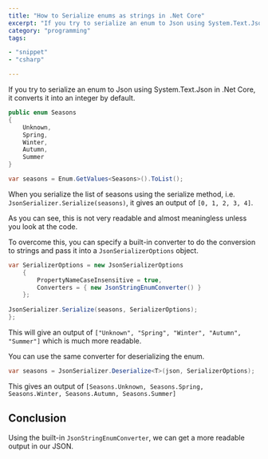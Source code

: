 ```yaml
---
title: "How to Serialize enums as strings in .Net Core"
excerpt: "If you try to serialize an enum to Json using System.Text.Json in .Net Core, it converts it into an integer by default. This is not very readable. How can we have a more readable enum value in the JSON output?"
category: "programming"
tags:

- "snippet"
- "csharp"

---
```


If you try to serialize an enum to Json using System.Text.Json in .Net Core, it converts it into an integer by default.

```csharp
public enum Seasons
{
    Unknown,
    Spring,
    Winter,
    Autumn,
    Summer
}

var seasons = Enum.GetValues<Seasons>().ToList();
```

When you serialize the list of seasons using the serialize method, i.e. `JsonSerializer.Serialize(seasons)`, it gives an output of `[0, 1, 2, 3, 4]`.

As you can see, this is not very readable and almost meaningless unless you look at the code.

To overcome this, you can specify a built-in converter to do the conversion to strings and pass it into a `JsonSerializerOptions` object.

```csharp
var SerializerOptions = new JsonSerializerOptions
    {
        PropertyNameCaseInsensitive = true,
        Converters = { new JsonStringEnumConverter() }
    };
    
JsonSerializer.Serialize(seasons, SerializerOptions);
};
```

This will give an output of `["Unknown", "Spring", "Winter", "Autumn", "Summer"]` which is much more readable.

You can use the same converter for deserializing the enum.

```csharp
var seasons = JsonSerializer.Deserialize<T>(json, SerializerOptions);
```

This gives an output of `[Seasons.Unknown, Seasons.Spring, Seasons.Winter, Seasons.Autumn, Seasons.Summer]`

## Conclusion

Using the built-in `JsonStringEnumConverter`, we can get a more readable output in our JSON.
